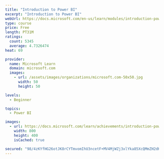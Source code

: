 ```yaml
---
title: "Introduction to Power BI"
excerpt: "Introduction to Power BI"
webUrl: https://docs.microsoft.com/en-us/learn/modules/introduction-power-bi/
type: course
price: Free
length: PT31M
ratings:
  count: 5345
  average: 4.7326474
heat: 69

provider:
  name: Microsoft Learn
  domain: microsoft.com
  images:
    - url: /assets/images/organizations/microsoft.com-50x50.jpg
      width: 50
      height: 50

levels:
  - Beginner

topics:
  - Power BI

images:
  - url: https://docs.microsoft.com/learn/achievements/introduction-power-bi-social.png
    width: 800
    height: 400
    isCached: true

secured: "98/4zKYfHG26otJK8rCYTmvomIhU3ncetF+MV4MjWZj3xlYka85XcQMmZH2dKf9FH4HgKQe7/Ie6uJVj6YPM9Cp8/K8h5DparXgEheQKcFjGZSCsrxUgbv56Vw32NjCzui/BTasZf5evvqprrrd3gLZaYFfvSg1h4+DQQY0YhDF2CSF0fNXF4BbfdihyrL/7rk/WSiBbDMq8QrcFIpVHvZ3JxT/g8gAuzJOTIGWnelMw63Zw1tkfwdYjYGzPa9vudjXab61ndvdFi6axsIwP2GKZzzZRb2KND+wxKS3MSeFqik3IsRffgT8t0wPK9wtU9k4TAAc4H5IOkZQhv2kJ86wP63koOAcmaEcX11QUCvtBToZwH39EMOrZL4zMhlTBWzPDWrupRaJ9X8xDjq/2vpP6T3wCTRSFGcE5xGxMp5k=;k2X9arUihSR5eLPv2iclew=="
---
```


